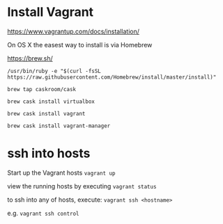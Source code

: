 # Install Vagrant
https://www.vagrantup.com/docs/installation/

On OS X the easest way to install is via Homebrew

https://brew.sh/

`/usr/bin/ruby -e "$(curl -fsSL https://raw.githubusercontent.com/Homebrew/install/master/install)"`

`brew tap caskroom/cask`

`brew cask install virtualbox`

`brew cask install vagrant`

`brew cask install vagrant-manager`

# ssh into hosts

Start up the Vagrant hosts
`vagrant up`

view the running hosts by executing
`vagrant status`

to ssh into any of hosts, execute:
`vagrant ssh <hostname>`

e.g. 
`vagrant ssh control`